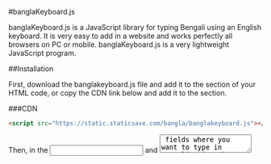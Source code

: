 #banglaKeyboard.js

banglaKeyboard.js is a JavaScript library for typing Bengali using an English keyboard. It is very easy to add in a website and works perfectly all browsers on PC or mobile. banglaKeyboard.js is a very lightweight JavaScript program.

##Installation

First, download the banglakeyboard.js file and add it to the <head> section of your HTML code, or copy the CDN link below and add it to the <head> section.

###CDN

```html
<script src="https://static.staticsave.com/bangla/banglakeyboard.js"></script>
```

Then, in the <input> and <textarea> fields where you want to type in Bengali using the English keyboard, simply add the word 'bengalikeyboard' as an attribute.

###Example:

```html
<!-- Add banglaKeyboard in input tag -->
<input type="text" id="fname" bengalikeyboard>

<!-- Add banglaKeyboard in textarea tag -->
<textarea id="tname" bengalikeyboard name="fildname" rows="4" cols="50"></textarea>
```
